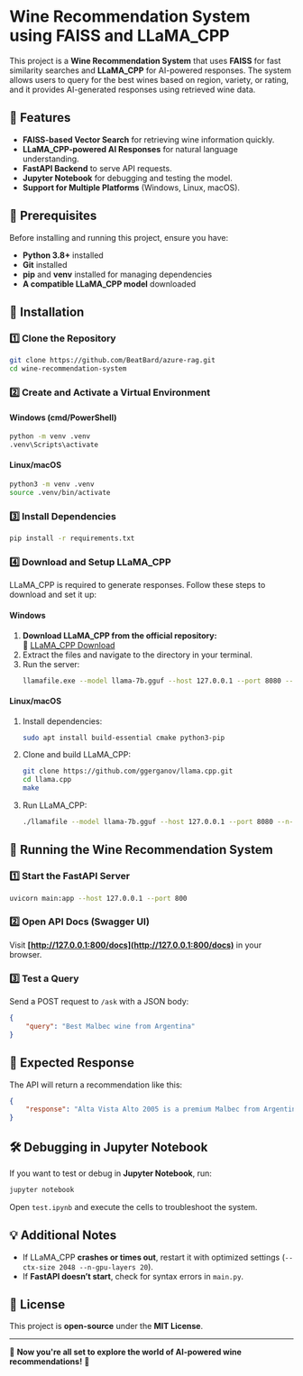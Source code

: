 # Wine Recommendation System using FAISS and LLaMA_CPP

This project is a **Wine Recommendation System** that uses **FAISS** for fast similarity searches and **LLaMA_CPP** for AI-powered responses. The system allows users to query for the best wines based on region, variety, or rating, and it provides AI-generated responses using retrieved wine data.

## 🚀 Features
- **FAISS-based Vector Search** for retrieving wine information quickly.
- **LLaMA_CPP-powered AI Responses** for natural language understanding.
- **FastAPI Backend** to serve API requests.
- **Jupyter Notebook** for debugging and testing the model.
- **Support for Multiple Platforms** (Windows, Linux, macOS).

## 📌 Prerequisites
Before installing and running this project, ensure you have:
- **Python 3.8+** installed
- **Git** installed
- **pip** and **venv** installed for managing dependencies
- **A compatible LLaMA_CPP model** downloaded

## 💾 Installation

### **1️⃣ Clone the Repository**
```sh
git clone https://github.com/BeatBard/azure-rag.git
cd wine-recommendation-system
```

### **2️⃣ Create and Activate a Virtual Environment**
#### **Windows (cmd/PowerShell)**
```sh
python -m venv .venv
.venv\Scripts\activate
```
#### **Linux/macOS**
```sh
python3 -m venv .venv
source .venv/bin/activate
```

### **3️⃣ Install Dependencies**
```sh
pip install -r requirements.txt
```

### **4️⃣ Download and Setup LLaMA_CPP**
LLaMA_CPP is required to generate responses. Follow these steps to download and set it up:

#### **Windows**
1. **Download LLaMA_CPP from the official repository:**  
   🔗 [LLaMA_CPP Download](https://github.com/Mozilla-Ocho/llamafile)
2. Extract the files and navigate to the directory in your terminal.
3. Run the server:
   ```sh
   llamafile.exe --model llama-7b.gguf --host 127.0.0.1 --port 8080 --n-gpu-layers 20 --ctx-size 2048 --batch-size 8
   ```

#### **Linux/macOS**
1. Install dependencies:
   ```sh
   sudo apt install build-essential cmake python3-pip
   ```
2. Clone and build LLaMA_CPP:
   ```sh
   git clone https://github.com/ggerganov/llama.cpp.git
   cd llama.cpp
   make
   ```
3. Run LLaMA_CPP:
   ```sh
   ./llamafile --model llama-7b.gguf --host 127.0.0.1 --port 8080 --n-gpu-layers 20 --ctx-size 2048 --batch-size 8
   ```

## 🚀 Running the Wine Recommendation System

### **1️⃣ Start the FastAPI Server**
```sh
uvicorn main:app --host 127.0.0.1 --port 800
```

### **2️⃣ Open API Docs** (Swagger UI)
Visit **[http://127.0.0.1:800/docs](http://127.0.0.1:800/docs)** in your browser.

### **3️⃣ Test a Query**
Send a POST request to `/ask` with a JSON body:
```json
{
    "query": "Best Malbec wine from Argentina"
}
```

## 🎯 Expected Response
The API will return a recommendation like this:
```json
{
    "response": "Alta Vista Alto 2005 is a premium Malbec from Argentina, known for its deep fruit flavors and balanced acidity."
}
```

## 🛠 Debugging in Jupyter Notebook
If you want to test or debug in **Jupyter Notebook**, run:
```sh
jupyter notebook
```
Open `test.ipynb` and execute the cells to troubleshoot the system.

## 💡 Additional Notes
- If LLaMA_CPP **crashes or times out**, restart it with optimized settings (`--ctx-size 2048 --n-gpu-layers 20`).
- If **FastAPI doesn’t start**, check for syntax errors in `main.py`.

## 📜 License
This project is **open-source** under the **MIT License**.

---
🚀 **Now you're all set to explore the world of AI-powered wine recommendations!** 🍷

